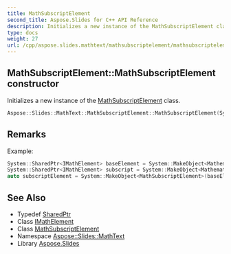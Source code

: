 ```yaml
---
title: MathSubscriptElement
second_title: Aspose.Slides for C++ API Reference
description: Initializes a new instance of the MathSubscriptElement class.
type: docs
weight: 27
url: /cpp/aspose.slides.mathtext/mathsubscriptelement/mathsubscriptelement/
---
```

## MathSubscriptElement::MathSubscriptElement constructor


Initializes a new instance of the [MathSubscriptElement](../) class.

```cpp
Aspose::Slides::MathText::MathSubscriptElement::MathSubscriptElement(System::SharedPtr<IMathElement> baseArg, System::SharedPtr<IMathElement> subScript)
```

## Remarks


Example: 
```cpp
System::SharedPtr<IMathElement> baseElement = System::MakeObject<MathematicalText>(u"X");
System::SharedPtr<IMathElement> subscript = System::MakeObject<MathematicalText>(u"i");
auto subscriptElement = System::MakeObject<MathSubscriptElement>(baseElement, subscript);
```

## See Also

* Typedef [SharedPtr](../../../system/sharedptr/)
* Class [IMathElement](../../imathelement/)
* Class [MathSubscriptElement](../)
* Namespace [Aspose::Slides::MathText](../../)
* Library [Aspose.Slides](../../../)
